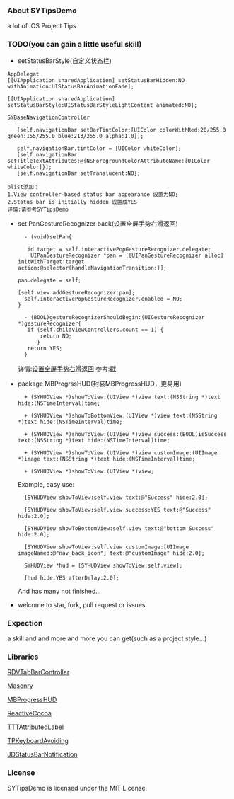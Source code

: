 ### About SYTipsDemo

a lot of iOS Project Tips



### TODO(you can gain a little useful skill)

- setStatusBarStyle(自定义状态栏) </br>

 ```
 AppDelegat
[[UIApplication sharedApplication] setStatusBarHidden:NO withAnimation:UIStatusBarAnimationFade];
		 
[[UIApplication sharedApplication] setStatusBarStyle:UIStatusBarStyleLightContent animated:NO];

SYBaseNavigationController

    [self.navigationBar setBarTintColor:[UIColor colorWithRed:20/255.0 green:155/255.0 blue:213/255.0 alpha:1.0]];
    
    self.navigationBar.tintColor = [UIColor whiteColor];
    [self.navigationBar setTitleTextAttributes:@{NSForegroundColorAttributeName:[UIColor whiteColor]}];
    [self.navigationBar setTranslucent:NO];    
   ```  
    plist添加：
    1.View controller-based status bar appearance 设置为NO;
    2.Status bar is initially hidden 设置成YES
    详情:请参考SYTipsDemo
     
* set PanGestureRecognizer back(设置全屏手势右滑返回) 

   		- (void)setPan{

   		 id target = self.interactivePopGestureRecognizer.delegate;    
  		  UIPanGestureRecognizer *pan = [[UIPanGestureRecognizer alloc] initWithTarget:target action:@selector(handleNavigationTransition:)];
    
  	  pan.delegate = self;
    
  	  [self.view addGestureRecognizer:pan];
  		self.interactivePopGestureRecognizer.enabled = NO;
  	  }

		- (BOOL)gestureRecognizerShouldBegin:(UIGestureRecognizer *)gestureRecognizer{
  	 	 if (self.childViewControllers.count == 1) {
  	     	 return NO;
 	 	    }
  	 	 return YES;
		}  

    
   
   详情:<a href = "https://github.com/sauchye/SYTipsDemo/blob/master/SYTipsDemo/Base/SYBaseNavigationController.m">设置全屏手势右滑返回</a>
    	参考:<a href = "http://www.jianshu.com/p/bc85a3d37519">戳</a>
    
* package MBProgrssHUD(封装MBProgressHUD，更易用)<br/>

	
		+ (SYHUDView *)showToView:(UIView *)view text:(NSString *)text hide:(NSTimeInterval)time;

		+ (SYHUDView *)showToBottomView:(UIView *)view text:(NSString *)text hide:(NSTimeInterval)time;
       
		+ (SYHUDView *)showToView:(UIView *)view success:(BOOL)isSuccess  text:(NSString *)text hide:(NSTimeInterval)time;

		+ (SYHUDView *)showToView:(UIView *)view customImage:(UIImage *)image text:(NSString *)text hide:(NSTimeInterval)time;
		
		+ (SYHUDView *)showToView:(UIView *)view;
	
	Example, easy use:
	
	 	
	 	[SYHUDView showToView:self.view text:@"Success" hide:2.0];
	
		[SYHUDView showToView:self.view success:YES text:@"Success" hide:2.0];
    
    	[SYHUDView showToBottomView:self.view text:@"bottom Success" hide:2.0];
    
    	[SYHUDView showToView:self.view customImage:[UIImage imageNamed:@"nav_back_icon"] text:@"customImage" hide:2.0];
    
    	SYHUDView *hud = [SYHUDView showToView:self.view];
    
    	[hud hide:YES afterDelay:2.0]; 

    And has many not finished...

* welcome to star, fork, pull request or issues.



### Expection

a skill and and more and more you can get(such as a project style...)

### Libraries

<a href="https://github.com/robbdimitrov/RDVTabBarController">RDVTabBarController</a>

<a href="https://github.com/SnapKit/Masonry">Masonry</a>

<a href="https://github.com/jdg/MBProgressHUD">MBProgressHUD</a>



<a href="https://github.com/ReactiveCocoa/ReactiveCocoa">ReactiveCocoa</a>

<a href="https://github.com/TTTAttributedLabel/TTTAttributedLabel">TTTAttributedLabel</a>

<a href="https://github.com/michaeltyson/TPKeyboardAvoiding">TPKeyboardAvoiding</a></br>

<a href="https://github.com/jaydee3/JDStatusBarNotification">JDStatusBarNotification</a>



### License

SYTipsDemo is licensed under the MIT License.